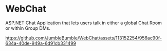 # WebChat
ASP.NET Chat Application that lets users talk in either a global Chat Room or within Group DMs.

https://github.com/JumbleBumble/WebChat/assets/113152254/956ac90f-634a-40de-949a-6d91cb331499

